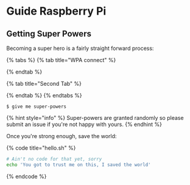# Guide Raspberry Pi

## Getting Super Powers

Becoming a super hero is a fairly straight forward process:

{% tabs %}
{% tab title="WPA connect" %}

{% endtab %}

{% tab title="Second Tab" %}

{% endtab %}
{% endtabs %}

```
$ give me super-powers
```

{% hint style="info" %}
 Super-powers are granted randomly so please submit an issue if you're not happy with yours.
{% endhint %}

Once you're strong enough, save the world:

{% code title="hello.sh" %}
```bash
# Ain't no code for that yet, sorry
echo 'You got to trust me on this, I saved the world'
```
{% endcode %}



